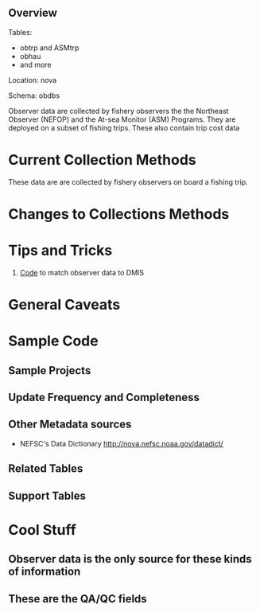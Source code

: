 ## Overview

Tables: 

* obtrp and ASMtrp
* obhau
* and more  

Location: nova

Schema: obdbs

Observer data are collected by fishery observers the the Northeast Observer  (NEFOP) and the At-sea Monitor (ASM) Programs. They are deployed on a subset of fishing trips.  These also contain trip cost data
        
# Current Collection Methods
These data are are collected by fishery observers on board a fishing trip.

# Changes to Collections Methods

# Tips and Tricks
1.  [Code](/code_fragments/DMIS_observer_match.sas) to match observer data to DMIS 

# General Caveats

# Sample Code

## Sample Projects

## Update Frequency and Completeness


## Other Metadata sources
+ NEFSC's Data Dictionary  http://nova.nefsc.noaa.gov/datadict/


## Related Tables


## Support Tables

# Cool Stuff

##  Observer data is the only source for these kinds of information


## These are the QA/QC fields 


